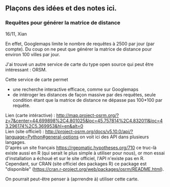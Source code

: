 ## Plaçons des idées et des notes ici.

### Requêtes pour générer la matrice de distance
16/11, Xian   
   
En effet, Googlemaps limite le nombre de requêtes à 2500 par jour (par compte). Du coup on ne peut que générer la matrice de distance pour 
environ 100 villes par jour.   
  
J'ai trouvé un autre service de carte du type open source qui peut être intéressant : ORSM.  
  
Cette service de carte permet   
    
- une recherche interactive efficace, comme sur Googlemaps
- de intéroger les distances de façon massive par des requêtes, seule condition étant que la matrice de distance ne dépasse pas 100*100 par requête.   
  
Lien (carte intéractive) : http://map.project-osrm.org/?z=7&center=44.699898%2C4.801025&loc=45.757814%2C4.832011&loc=43.296174%2C5.369953&hl=en&alt=0  
Lien (site officiel) : http://project-osrm.org/docs/v5.10.0/api/?language=Python#general-options on voit ici des API dans plusieurs langages.  
D'après un site français https://rgeomatic.hypotheses.org/710 ce truc-là existe aussi en R (qui serait le plus simple à utiliser pour nous),
or mon essai d'installation a échoué et sur le site officiel, l'API n'existe pas en R. Cependant, sur CRAN (site officiel des packages R)
ce package est "disponible" (https://cran.r-project.org/web/packages/osrm/README.html).   
   
On pourrait peut-être penser à (aprrendre à) utiliser cette carte.


